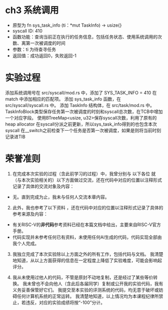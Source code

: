 # ch3 系统调用
  - 原型为 fn sys_task_info (ti：*mut TaskInfo) -> usize{}
  - syscall ID: 410
  - 函数功能：查询当前正在执行的任务信息，包括任务状态、使用系统调用的次数、离第一次被调度的时间
  - 参数：ti 为待查寻任务
  - 返回值：成功返回0，失败返回-1

# 实验过程
 添加系统调用号在 src/syscall/mod.rs 中，添加了 SYS_TASK_INFO = 410 在 match 中添加相应的匹配项。
 添加 sys_task_info 函数，在 src/syscall/syscall.rs 中。
 添加 TaskInfo 结构体，在 src/task/mod.rs 中。
 TaskInfoBlock类型保存任务第一次被调度的时刻和syscall总次数，在TCB中增加一个对应字段。
 使用BTreeMap<usize, u32>保存syscall次数，利用了原有的heap allocator
 在syscall分派之前更新，所以sys_task_info得到的也包含本次syscall
 在__switch之前检查下一个任务是否第一次被调度，如果是则将当前时刻记录进TIB




# 荣誉准则
1. 在完成本次实验的过程（含此前学习的过程）中，我曾分别与 以下各位 就（与本次实验相关的）以下方面做过交流，还在代码中对应的位置以注释形式记录了具体的交流对象及内容：
* 无。直到完成为止，我未与任何人交流本章内容。

2. 此外，我也参考了以下资料 ，还在代码中对应的位置以注释形式记录了具体的参考来源及内容：

* 有关RISC-V的**非代码**参考资料已经在本篇文档中给出，主要来自RISC-V官方手册。
* 代码实现并未参考任何已有资料，未使用任何AI生成的代码，代码实现全部由我个人完成。

3. 我独立完成了本次实验除以上方面之外的所有工作，包括代码与文档。 我清楚地知道，从以上方面获得的信息在一定程度上降低了实验难度，可能会影响起评分。

4. 我从未使用过他人的代码，不管是原封不动地复制，还是经过了某些等价转换。 我未曾也不会向他人（含此后各届同学）复制或公开我的实验代码，我有义务妥善保管好它们。 我提交至本实验的评测系统的代码，均无意于破坏或妨碍任何计算机系统的正常运转。 我清楚地知道，以上情况均为本课程纪律所禁止，若违反，对应的实验成绩将按“-100”分计。